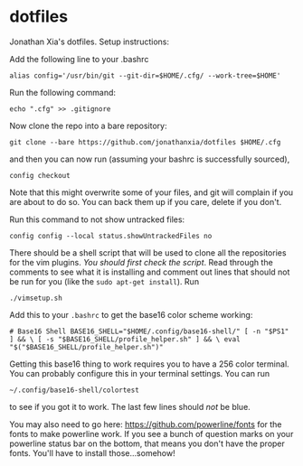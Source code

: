 # dotfiles

Jonathan Xia's dotfiles. Setup instructions:

Add the following line to your .bashrc

`alias config='/usr/bin/git --git-dir=$HOME/.cfg/ --work-tree=$HOME'`

Run the following command:

`echo ".cfg" >> .gitignore`

Now clone the repo into a bare repository:

`git clone --bare https://github.com/jonathanxia/dotfiles $HOME/.cfg`

and then you can now run (assuming your bashrc is successfully sourced),

`config checkout`

Note that this might overwrite some of your files, and git will complain if you are
about to do so. You can back them up if you care, delete if you don't.

Run this command to not show untracked files:

`config config --local status.showUntrackedFiles no`

There should be a shell script that will be used to clone all the repositories for the
vim plugins. *You should first check the script*. Read through the comments to see what it is installing
and comment out lines that should not be run for you (like the `sudo apt-get install`). Run

`./vimsetup.sh`

Add this to your `.bashrc` to get the base16 color scheme working:

`# Base16 Shell
BASE16_SHELL="$HOME/.config/base16-shell/"
[ -n "$PS1" ] && \
    [ -s "$BASE16_SHELL/profile_helper.sh" ] && \
        eval "$("$BASE16_SHELL/profile_helper.sh")"`

Getting this base16 thing to work requires you to have a 256 color terminal. You can probably configure
this in your terminal settings. You can run

`~/.config/base16-shell/colortest`

to see if you got it to work. The last few lines should *not* be blue.

You may also need to go here: https://github.com/powerline/fonts for the fonts to make powerline work.
If you see a bunch of question marks on your powerline status bar on the bottom, that means you don't
have the proper fonts. You'll have to install those...somehow!
